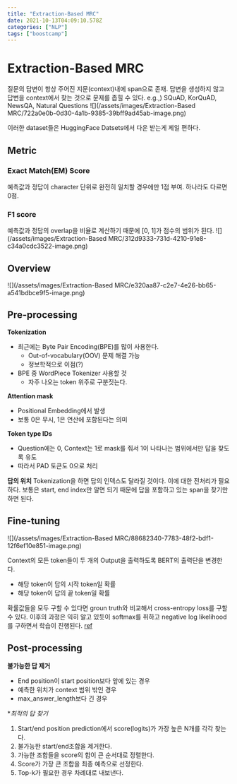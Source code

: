 ```yaml
---
title: "Extraction-Based MRC"
date: 2021-10-13T04:09:10.578Z
categories: ["NLP"]
tags: ["boostcamp"]
---
```

# Extraction-Based MRC
질문의 답변이 항상 주어진 지문(context)내에 span으로 존재.
답변을 생성하지 않고 답변을 context에서 찾는 것으로 문제를 좁힐 수 있다.
e.g.,) SQuAD, KorQuAD, NewsQA, Natural Questions
![](/assets/images/Extraction-Based MRC/722a0e0b-0d30-4a1b-9385-39bff9ad45ab-image.png)

이러한 dataset들은 HuggingFace Datsets에서 다운 받는게 제일 편하다.

## Metric
### Exact Match(EM) Score
예측값과 정답이 character 단위로 완전히 일치할 경우에만 1점 부여. 하나라도 다르면 0점.

### F1 score
예측값과 정답의 overlap을 비율로 계산하기 때문에 [0, 1]가 점수의 범위가 된다.
![](/assets/images/Extraction-Based MRC/312d9333-731d-4210-91e8-c34a0cdc3522-image.png)


## Overview
![](/assets/images/Extraction-Based MRC/e320aa87-c2e7-4e26-bb65-a541bdbce9f5-image.png)

## Pre-processing
**Tokenization**
- 최근에는 Byte Pair Encoding(BPE)를 많이 사용한다.
  - Out-of-vocabulary(OOV) 문제 해결 가능
  - 정보학적으로 이점(?)
- BPE 중 WordPiece Tokenizer 사용할 것
  - 자주 나오는 token 위주로 구분짓는다.
  
**Attention mask**
- Positional Embedding에서 발생
- 보통 0은 무시, 1은 연산에 포함된다는 의미

**Token type IDs**
- Question에는 0, Context는 1로 mask를 줘서 1이 나타나는 범위에서만 답을 찾도록 유도
- 따라서 PAD 토큰도 0으로 처리

**답의 위치**
Tokenization을 하면 답의 인덱스도 달라질 것이다. 이에 대한 전처리가 필요하다.
보통은 start, end index만 알면 되기 때문에 답을 포함하고 있는 span을 찾기만 하면 된다.

## Fine-tuning
![](/assets/images/Extraction-Based MRC/88682340-7783-48f2-bdf1-12f6ef10e851-image.png)

Context의 모든 token들이 두 개의 Output을 출력하도록 BERT의 출력단을 변경한다.
- 해당 token이 답의 시작 token일 확률
- 해당 token이 답의 끝 token일 확률

확률값들을 모두 구할 수 있다면 groun truth와 비교해서 cross-entropy loss를 구할 수 있다. 이후의 과정은 익히 알고 있듯이 softmax를 취하고 negative log likelihood를 구하면서 학습이 진행된다. [ref](https://airsbigdata.tistory.com/202)

## Post-processing
**불가능한 답 제거**
- End position이 start position보다 앞에 있는 경우
- 예측한 위치가 context 범위 밖인 경우
- max_answer_length보다 긴 경우


**최적의 답 찾기*
1. Start/end position prediction에서 score(logits)가 가장 높은 N개를 각각 찾는다.
2. 불가능한 start/end조합을 제거한다.
3. 가능한 조합들을 score의 합이 큰 순서대로 정렬한다.
4. Score가 가장 큰 조합을 최종 예측으로 선정한다.
5. Top-k가 필요한 경우 차례대로 내보낸다.